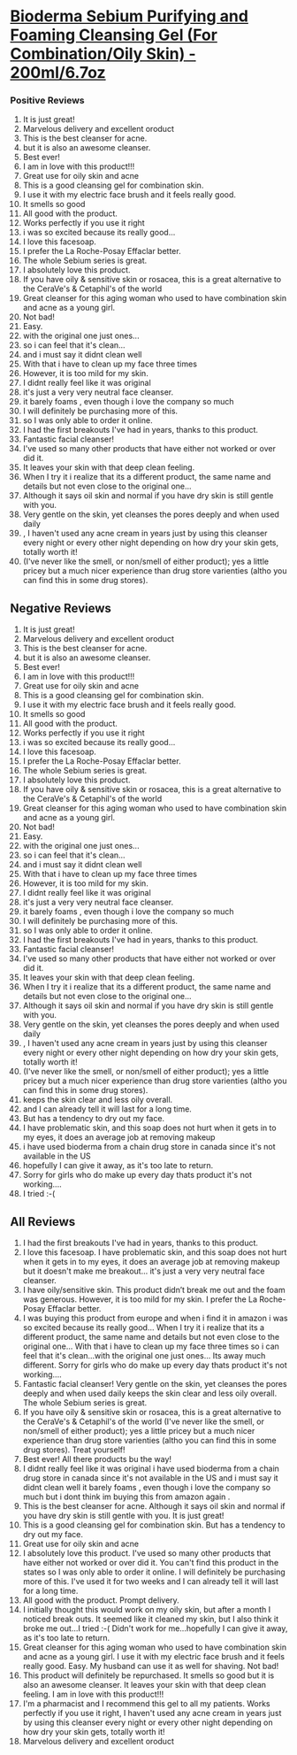 # [Bioderma Sebium Purifying and Foaming Cleansing Gel (For Combination/Oily Skin) - 200ml/6.7oz](https://products.checkmycream.com/products/Bioderma-Sebium-Purifying-and-Foaming-Cleansing-Gel-(For-CombinationOily-Skin)-200ml6.7oz.html)

### Positive Reviews

<ol>
      <li>It is just great!</li>
      <li>Marvelous delivery and excellent oroduct</li>
      <li>This is the best cleanser for acne.</li>
      <li>but it is also an awesome cleanser.</li>
      <li>Best ever!</li>
      <li>I am in love with this product!!!</li>
      <li>Great use for oily skin and acne</li>
      <li>This is a good cleansing gel for combination skin.</li>
      <li>I use it with my electric face brush and it feels really good.  </li>
      <li>It smells so good</li>
      <li>All good with the product.</li>
      <li>Works perfectly if you use it right</li>
      <li>i was so excited because its really good...</li>
      <li>I love this facesoap.</li>
      <li>I prefer the La Roche-Posay Effaclar better.</li>
      <li>The whole Sebium series is great.</li>
      <li>I absolutely love this product.</li>
      <li>If you have oily &amp; sensitive skin or rosacea, this is a great alternative to the CeraVe&#x27;s &amp; Cetaphil&#x27;s of the world</li>
      <li>Great cleanser for this aging woman who used to have combination skin and acne as a young girl.  </li>
      <li>Not bad!</li>
      <li>Easy.  </li>
      <li>with the original one just ones...</li>
      <li>so i can feel that it&#x27;s clean...</li>
      <li>and i must say it didnt clean well</li>
      <li>With that i have to clean up my face three times</li>
      <li>However, it is too mild for my skin.  </li>
      <li>I didnt really feel like it was original</li>
      <li>it&#x27;s just a very very neutral face cleanser.</li>
      <li>it barely foams , even though i love the company so much</li>
      <li>I will definitely be purchasing more of this.</li>
      <li>so I was only able to order it online.</li>
      <li>I had the first breakouts I&#x27;ve had in years, thanks to this product.</li>
      <li>Fantastic facial cleanser!</li>
      <li>I&#x27;ve used so many other products that have either not worked or over did it.</li>
      <li>It leaves your skin with that deep clean feeling.</li>
      <li>When I try it i realize that its a different product, the same name and details but not even close to the original one...</li>
      <li>Although it says oil skin and normal if you have dry skin is still gentle with you.</li>
      <li>Very gentle on the skin, yet cleanses the pores deeply and when used daily</li>
      <li>, I haven&#x27;t used any acne cream in years just by using this cleanser every night or every other night depending on how dry your skin gets, totally worth it!</li>
      <li>(I&#x27;ve never like the smell, or non/smell of either product); yes a little pricey but a much nicer experience than drug store varienties (altho you can find this in some drug stores).</li>
</ol>


<h2>Negative Reviews</h2>
<ol>
<li> It is just great!</li>
<li> Marvelous delivery and excellent oroduct</li>
<li> This is the best cleanser for acne.</li>
<li> but it is also an awesome cleanser.</li>
<li> Best ever!</li>
<li> I am in love with this product!!!</li>
<li> Great use for oily skin and acne</li>
<li> This is a good cleansing gel for combination skin.</li>
<li> I use it with my electric face brush and it feels really good.  </li>
<li> It smells so good</li>
<li> All good with the product.</li>
<li> Works perfectly if you use it right</li>
<li> i was so excited because its really good...</li>
<li> I love this facesoap.</li>
<li> I prefer the La Roche-Posay Effaclar better.</li>
<li> The whole Sebium series is great.</li>
<li> I absolutely love this product.</li>
<li> If you have oily &amp; sensitive skin or rosacea, this is a great alternative to the CeraVe&#x27;s &amp; Cetaphil&#x27;s of the world</li>
<li> Great cleanser for this aging woman who used to have combination skin and acne as a young girl.  </li>
<li> Not bad!</li>
<li> Easy.  </li>
<li> with the original one just ones...</li>
<li> so i can feel that it&#x27;s clean...</li>
<li> and i must say it didnt clean well</li>
<li> With that i have to clean up my face three times</li>
<li> However, it is too mild for my skin.  </li>
<li> I didnt really feel like it was original</li>
<li> it&#x27;s just a very very neutral face cleanser.</li>
<li> it barely foams , even though i love the company so much</li>
<li> I will definitely be purchasing more of this.</li>
<li> so I was only able to order it online.</li>
<li> I had the first breakouts I&#x27;ve had in years, thanks to this product.</li>
<li> Fantastic facial cleanser!</li>
<li> I&#x27;ve used so many other products that have either not worked or over did it.</li>
<li> It leaves your skin with that deep clean feeling.</li>
<li> When I try it i realize that its a different product, the same name and details but not even close to the original one...</li>
<li> Although it says oil skin and normal if you have dry skin is still gentle with you.</li>
<li> Very gentle on the skin, yet cleanses the pores deeply and when used daily</li>
<li> , I haven&#x27;t used any acne cream in years just by using this cleanser every night or every other night depending on how dry your skin gets, totally worth it!</li>
<li> (I&#x27;ve never like the smell, or non/smell of either product); yes a little pricey but a much nicer experience than drug store varienties (altho you can find this in some drug stores).</li>
<li> keeps the skin clear and less oily overall.</li>
<li> and I can already tell it will last for a long time.</li>
<li> But has a tendency to dry out my face.</li>
<li> I have problematic skin, and this soap does not hurt when it gets in to my eyes, it does an average job at removing makeup</li>
<li> i have used bioderma from a chain drug store in canada since it&#x27;s not available in the US</li>
<li> hopefully I can give it away, as it&#x27;s too late to return.</li>
<li> Sorry for girls who do make up every day thats product it&#x27;s not working....</li>
<li> I tried :-(  </li>
</ol>

<h2>All Reviews</h2>

<ol>
    <li> I had the first breakouts I&#x27;ve had in years, thanks to this product.</li>
    <li> I love this facesoap. I have problematic skin, and this soap does not hurt when it gets in to my eyes, it does an average job at removing makeup but it doesn&#x27;t make me breakout... it&#x27;s just a very very neutral face cleanser.</li>
    <li> I have oily/sensitive skin.  This product didn’t break me out and the foam was generous.  However, it is too mild for my skin.  I prefer the La Roche-Posay Effaclar better.</li>
    <li> I was buying this product from europe and when i find it in amazon i was so excited because its really good... When I try it i realize that its a different product, the same name and details but not even close to the original one... With that i have to clean up my face three times so i can feel that it&#x27;s clean...with the original one just ones... Its away much different. Sorry for girls who do make up every day thats product it&#x27;s not working....</li>
    <li> Fantastic facial cleanser! Very gentle on the skin, yet cleanses the pores deeply and when used daily keeps the skin clear and less oily overall. The whole Sebium series is great.</li>
    <li> If you have oily &amp; sensitive skin or rosacea, this is a great alternative to the CeraVe&#x27;s &amp; Cetaphil&#x27;s of the world (I&#x27;ve never like the smell, or non/smell of either product); yes a little pricey but a much nicer experience than drug store varienties (altho you can find this in some drug stores). Treat yourself!</li>
    <li> Best ever! All there products bu the way!</li>
    <li> I didnt really feel like it was original i have used bioderma from a chain drug store in canada since it&#x27;s not available in the US and i must say it didnt clean well it barely foams , even though i love the company so much but i dont think im buying this from amazon again .</li>
    <li> This is the best cleanser for acne. Although it says oil skin and normal if you have dry skin is still gentle with you. It is just great!</li>
    <li> This is a good cleansing gel for combination skin. But has a tendency to dry out my face.</li>
    <li> Great use for oily skin and acne</li>
    <li> I absolutely love this product. I&#x27;ve used so many other products that have either not worked or over did it. You can&#x27;t find this product in the states so I was only able to order it online. I will definitely be purchasing more of this. I&#x27;ve used it for two weeks and I can already tell it will last for a long time.</li>
    <li> All good with the product. Prompt delivery.</li>
    <li> I initially thought this would work on my oily skin, but after a month I noticed break outs. It seemed like it cleaned my skin, but I also think it broke me out...I tried :-(  Didn&#x27;t work for me...hopefully I can give it away, as it&#x27;s too late to return.</li>
    <li> Great cleanser for this aging woman who used to have combination skin and acne as a young girl.  I use it with my electric face brush and it feels really good.  Easy.  My husband can use it as well for shaving.  Not bad!</li>
    <li> This product will definitely be repurchased. It smells so good but it is also an awesome cleanser. It leaves your skin with that deep clean feeling. I am in love with this product!!!</li>
    <li> I&#x27;m a pharmacist and I recommend this gel to all my patients. Works perfectly if you use it right, I haven&#x27;t used any acne cream in years just by using this cleanser every night or every other night depending on how dry your skin gets, totally worth it!</li>
    <li> Marvelous delivery and excellent oroduct</li>
</ol>




